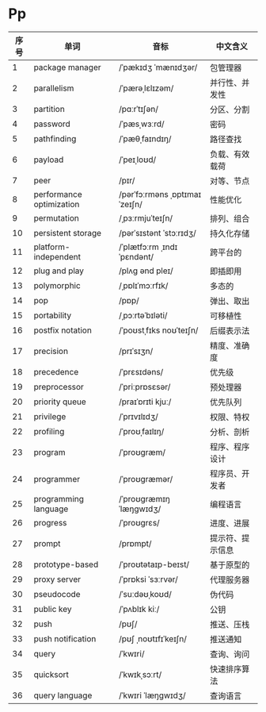 # Pp

| 序号 | 单词                       | 音标                            | 中文含义     |
|----|--------------------------|-------------------------------|----------|
| 1  | package manager          | /ˈpækɪdʒ ˈmænɪdʒər/           | 包管理器     |
| 2  | parallelism              | /ˈpærəˌlɛlɪzəm/               | 并行性、并发性  |
| 3  | partition                | /pɑːrˈtɪʃən/                  | 分区、分割    |
| 4  | password                 | /ˈpæsˌwɜːrd/                  | 密码       |
| 5  | pathfinding              | /ˈpæθˌfaɪndɪŋ/                | 路径查找     |
| 6  | payload                  | /ˈpeɪˌloʊd/                   | 负载、有效载荷  |
| 7  | peer                     | /pɪr/                         | 对等、节点    |
| 8  | performance optimization | /pərˈfɔːrməns ˌɒptɪmaɪˈzeɪʃn/ | 性能优化     |
| 9  | permutation              | /ˌpɜːrmjuˈteɪʃn/              | 排列、组合    |
| 10 | persistent storage       | /pərˈsɪstənt ˈstɔːrɪdʒ/       | 持久化存储    |
| 11 | platform-independent     | /ˈplætfɔːrm ˌɪndɪˈpɛndənt/    | 跨平台的     |
| 12 | plug and play            | /plʌɡ ənd pleɪ/               | 即插即用     |
| 13 | polymorphic              | /ˌpɒlɪˈmɔːrfɪk/               | 多态的      |
| 14 | pop                      | /pɒp/                         | 弹出、取出    |
| 15 | portability              | /ˌpɔːrtəˈbɪləti/              | 可移植性     |
| 16 | postfix notation         | /ˈpoʊstˌfɪks noʊˈteɪʃn/       | 后缀表示法    |
| 17 | precision                | /prɪˈsɪʒn/                    | 精度、准确度   |
| 18 | precedence               | /ˈprɛsɪdəns/                  | 优先级      |
| 19 | preprocessor             | /ˈpriːprɒsɛsər/               | 预处理器     |
| 20 | priority queue           | /praɪˈɒrɪti kjuː/             | 优先队列     |
| 21 | privilege                | /ˈprɪvɪlɪdʒ/                  | 权限、特权    |
| 22 | profiling                | /ˈproʊˌfaɪlɪŋ/                | 分析、剖析    |
| 23 | program                  | /ˈproʊɡræm/                   | 程序、程序设计  |
| 24 | programmer               | /ˈproʊɡræmər/                 | 程序员、开发者  |
| 25 | programming language     | /ˈproʊɡræmɪŋ ˈlæŋɡwɪdʒ/       | 编程语言     |
| 26 | progress                 | /ˈproʊɡrɛs/                   | 进度、进展    |
| 27 | prompt                   | /prɒmpt/                      | 提示符、提示信息 |
| 28 | prototype-based          | /ˈproʊtətaɪp-beɪst/           | 基于原型的    |
| 29 | proxy server             | /ˈprɒksi ˈsɜːrvər/            | 代理服务器    |
| 30 | pseudocode               | /ˈsuːdəʊˌkoʊd/                | 伪代码      |
| 31 | public key               | /ˈpʌblɪk kiː/                 | 公钥       |
| 32 | push                     | /pʊʃ/                         | 推送、压栈    |
| 33 | push notification        | /pʊʃ ˌnoʊtɪfɪˈkeɪʃn/          | 推送通知     |
| 34 | query                    | /ˈkwɪri/                      | 查询、询问    |
| 35 | quicksort                | /ˈkwɪkˌsɔːrt/                 | 快速排序算法   |
| 36 | query language           | /ˈkwɪri ˈlæŋɡwɪdʒ/            | 查询语言     |

